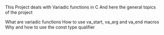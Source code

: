 This Project deals with Variadic functions in C 
And here the general topics of the project

What are variadic functions
How to use va_start, va_arg and va_end macros
Why and how to use the const type qualifier
